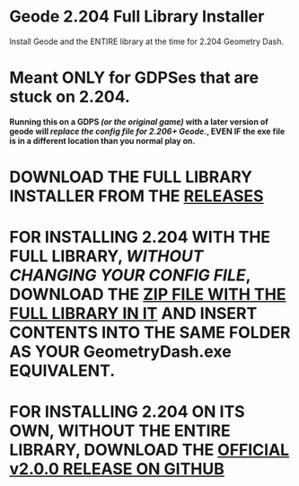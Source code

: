 # Geode 2.204 Full Library Installer

Install Geode and the ENTIRE library at the time for 2.204 Geometry Dash.

# Meant ONLY for GDPSes that are stuck on 2.204.

**Running this on a GDPS _(or the original game)_ with a later version of geode will _replace the config file for 2.206+ Geode._, EVEN IF the exe file is in a different location than you normal play on.**

# DOWNLOAD THE FULL LIBRARY INSTALLER FROM THE [RELEASES](https://github.com/rgc-exists/Geode_2.204_Full_Library_Installer/releases)

# FOR INSTALLING 2.204 WITH THE FULL LIBRARY, _WITHOUT CHANGING YOUR CONFIG FILE_, DOWNLOAD THE [ZIP FILE WITH THE FULL LIBRARY IN IT](https://github.com/rgc-exists/Geode_2.204_Installer/raw/refs/heads/master/geode-v2.0.0_withAllMods.zip?download=) AND INSERT CONTENTS INTO THE SAME FOLDER AS YOUR GeometryDash.exe EQUIVALENT.

# FOR INSTALLING 2.204 ON ITS OWN, WITHOUT THE ENTIRE LIBRARY, DOWNLOAD THE [OFFICIAL v2.0.0 RELEASE ON GITHUB](https://github.com/geode-sdk/geode/releases/tag/v2.0.0-beta.27)
